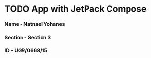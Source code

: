 # TODO App with JetPack Compose

### Name - Natnael Yohanes

### Section - Section 3

### ID - UGR/0668/15
